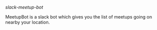 *slack-meetup-bot*

MeetupBot is a slack bot which gives you the list of meetups going on nearby your location.